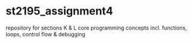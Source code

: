 # st2195_assignment4
repository for sections K & L 
core programming concepts incl. functions, loops, control flow & debugging
